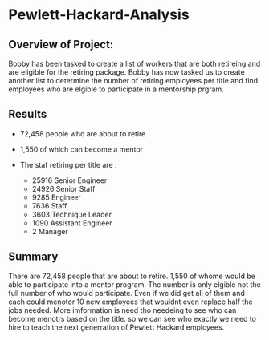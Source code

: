 # Pewlett-Hackard-Analysis

## Overview of Project:
Bobby has been tasked to create a list of workers that are both retireing and are eligible for the retiring package. Bobby 
has now tasked us to create another list to determine the number of retiring employees per title and find employees who are
elgible to participate in a mentorship prgram. 

## Results

* 72,458 people who are about to retire 
* 1,550 of which can become a mentor

* The staf retiring per title are :
  * 25916	Senior Engineer
  * 24926	Senior Staff
  * 9285	Engineer
  * 7636	Staff
  * 3603	Technique Leader
  * 1090	Assistant Engineer
  * 2	Manager


## Summary

There are 72,458 people that are about to retire. 1,550 of whome would be able to participate into a mentor program. The number is only elgible not the full
number of who would participate. Even if we did get all of them and each could menotor 10 new employees that wouldnt even replace half the jobs needed. 
More imformation is need tho needeing to see who can become menotrs based on the title. so we can see who exactly we need to hire to teach the next generration 
of Pewlett Hackard employees.
